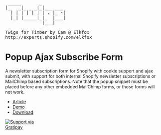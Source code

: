 <pre>       
 _____       _         
|_   _|_ _ _|_|___ ___ 
  | | | | | | | . |_ -|
  |_| |_____|_|_  |___|
              |___|    

Twigs for Timber by Cam @ Elkfox
http://experts.shopify.com/elkfox
</pre>

# Popup Ajax Subscribe Form
A newsletter subscription form for Shopify with cookie support and ajax submit, with support for both internal Shopify newsletter subscriptions or MailChimp based subscriptions. Note that the popup snippet must be placed before any other embedded MailChimp forms, or those forms will not work.

* [Article](http://twigs.club/password-page-with-countdown)
* [Demo](https://twigs-demo.myshopify.com/pages/password-page-with-countdown)
* [Download](https://github.com/Twigs-for-Timber/)


<a href="https://gratipay.com/Cam/">
  <img alt="Support via Gratipay" src="https://cdn.rawgit.com/cam/gratipay-badge/2.3.0/dist/gratipay.png" style="max-width:100px;" />
</a>
